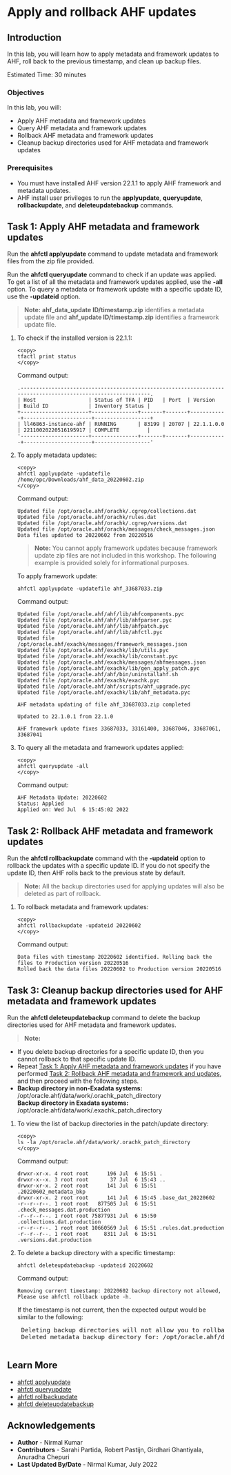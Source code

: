 # Apply and rollback AHF updates

## Introduction

In this lab, you will learn how to apply metadata and framework updates to AHF, roll back to the previous timestamp, and clean up backup files.

Estimated Time: 30 minutes

### Objectives

In this lab, you will:
* Apply AHF metadata and framework updates
* Query AHF metadata and framework updates
* Rollback AHF metadata and framework updates
* Cleanup backup directories used for AHF metadata and framework updates

### Prerequisites

* You must have installed AHF version 22.1.1 to apply AHF framework and metadata updates.
* AHF install user privileges to run the **applyupdate**, **queryupdate**, **rollbackupdate**, and **deleteupdatebackup** commands.

## Task 1: Apply AHF metadata and framework updates

Run the **ahfctl applyupdate** command to update metadata and framework files from the zip file provided.

Run the **ahfctl queryupdate** command to check if an update was applied. To get a list of all the metadata and framework updates applied, use the **-all** option. To query a metadata or framework update with a specific update ID, use the **-updateid** option.

>**Note:** **ahf\_data\_update ID/timestamp.zip** identifies a metadata update file and **ahf_update ID/timestamp.zip** identifies a framework update file.

1. To check if the installed version is 22.1.1:

    ```
    <copy>
    tfactl print status
    </copy>
    ```
    Command output:

    ```
    .-------------------------------------------------------------------------------------------------------------.
    | Host                 | Status of TFA | PID   | Port  | Version    | Build ID             | Inventory Status |
    +----------------------+---------------+-------+-------+------------+----------------------+------------------+
    | ll46863-instance-ahf | RUNNING       | 83199 | 20707 | 22.1.1.0.0 | 22110020220516195917 | COMPLETE         |
    '----------------------+---------------+-------+-------+------------+----------------------+------------------'
    ```
2. To apply metadata updates:

    ```
    <copy>
    ahfctl applyupdate -updatefile /home/opc/Downloads/ahf_data_20220602.zip
    </copy>
    ```
    Command output:

    ```
    Updated file /opt/oracle.ahf/orachk/.cgrep/collections.dat
    Updated file /opt/oracle.ahf/orachk/rules.dat
    Updated file /opt/oracle.ahf/orachk/.cgrep/versions.dat
    Updated file /opt/oracle.ahf/orachk/messages/check_messages.json
    Data files updated to 20220602 from 20220516
    ```
    >**Note:** You cannot apply framework updates because framework update zip files are not included in this workshop. The following example is provided solely for informational purposes.

    To apply framework update:

    ```
    ahfctl applyupdate -updatefile ahf_33687033.zip
    ```
    Command output:
    ```
    Updated file /opt/oracle.ahf/ahf/lib/ahfcomponents.pyc
    Updated file /opt/oracle.ahf/ahf/lib/ahfparser.pyc
    Updated file /opt/oracle.ahf/ahf/lib/ahfpatch.pyc
    Updated file /opt/oracle.ahf/ahf/lib/ahfctl.pyc
    Updated file /opt/oracle.ahf/exachk/messages/framework_messages.json
    Updated file /opt/oracle.ahf/exachk/lib/utils.pyc
    Updated file /opt/oracle.ahf/exachk/lib/constant.pyc
    Updated file /opt/oracle.ahf/exachk/messages/ahfmessages.json
    Updated file /opt/oracle.ahf/exachk/lib/gen_apply_patch.pyc
    Updated file /opt/oracle.ahf/ahf/bin/uninstallahf.sh
    Updated file /opt/oracle.ahf/exachk/exachk.pyc
    Updated file /opt/oracle.ahf/ahf/scripts/ahf_upgrade.pyc
    Updated file /opt/oracle.ahf/exachk/lib/ahf_metadata.pyc

    AHF metadata updating of file ahf_33687033.zip completed

    Updated to 22.1.0.1 from 22.1.0

    AHF framework update fixes 33687033, 33161400, 33687046, 33687061, 33687041
    ```

3. To query all the metadata and framework updates applied:

    ```
    <copy>
    ahfctl queryupdate -all
    </copy>
    ```
    Command output:
    ```
    AHF Metadata Update: 20220602
    Status: Applied
    Applied on: Wed Jul  6 15:45:02 2022
    ```

## Task 2: Rollback AHF metadata and framework updates

Run the **ahfctl rollbackupdate** command with the **-updateid** option to rollback the updates with a specific update ID. If you do not specify the update ID, then AHF rolls back to the previous state by default.

>**Note:** All the backup directories used for applying updates will also be deleted as part of rollback.

1. To rollback metadata and framework updates:

    ```
    <copy>
    ahfctl rollbackupdate -updateid 20220602
    </copy>
    ```
    Command output:
    ```
    Data files with timestamp 20220602 identified. Rolling back the files to Production version 20220516
    Rolled back the data files 20220602 to Production version 20220516
    ```

## Task 3: Cleanup backup directories used for AHF metadata and framework updates

Run the **ahfctl deleteupdatebackup** command to delete the backup directories used for AHF metadata and framework updates.

>**Note:**
- If you delete backup directories for a specific update ID, then you cannot rollback to that specific update ID.
- Repeat [Task 1: Apply AHF metadata and framework updates](#Task1:ApplyAHFmetadataandframeworkupdates) if you have performed [Task 2: Rollback AHF metadata and framework and updates](#Task2:RollbackAHFmetadataandframeworkandupdates), and then proceed with the following steps.
- **Backup directory in non-Exadata systems:** /opt/oracle.ahf/data/work/.orachk\_patch\_directory</br>
**Backup directory in Exadata systems:** /opt/oracle.ahf/data/work/.exachk\_patch\_directory

1. To view the list of backup directories in the patch/update directory:

    ```
    <copy>
    ls -la /opt/oracle.ahf/data/work/.orachk_patch_directory
    </copy>
    ```
    Command output:

    ```
    drwxr-xr-x. 4 root root      196 Jul  6 15:51 .
    drwxr-x--x. 3 root root       37 Jul  6 15:43 ..
    drwxr-xr-x. 2 root root      141 Jul  6 15:51 .20220602_metadata_bkp
    drwxr-xr-x. 2 root root      141 Jul  6 15:45 .base_dat_20220602
    -r--r--r--. 1 root root   877505 Jul  6 15:51 .check_messages.dat.production
    -r--r--r--. 1 root root 75877931 Jul  6 15:50 .collections.dat.production
    -r--r--r--. 1 root root 10660569 Jul  6 15:51 .rules.dat.production
    -r--r--r--. 1 root root     8311 Jul  6 15:51 .versions.dat.production

    ```

2. To delete a backup directory with a specific timestamp:

    ```
    ahfctl deleteupdatebackup -updateid 20220602
    
    ```
    Command output:

    ```
    Removing current timestamp: 20220602 backup directory not allowed, Please use ahfctl rollback update -h.
    ```

    If the timestamp is not current, then the expected output would be similar to the following:

    <pre>
    Deleting backup directories will not allow you to rollback metadata to 20220602 in the future. Do you want to continue? [y/n][y]: <font color=#f80000><i><b>Y</i></b></font>
    Deleted metadata backup directory for: /opt/oracle.ahf/data/work/.orachk_patch_directory/.20220602_metadata_bkp
    </pre>

## Learn More

* [ahfctl applyupdate](https://docs.oracle.com/en/engineered-systems/health-diagnostics/autonomous-health-framework/ahfug/ahfctl-applyupdate.html#GUID-1C582851-0138-419D-8CBC-D9F83B97A6AC)
* [ahfctl queryupdate](https://docs.oracle.com/en/engineered-systems/health-diagnostics/autonomous-health-framework/ahfug/ahfctl-queryupdate.html#GUID-C02F4087-184F-4EF7-B94F-8987F9E192B2)
* [ahfctl rollbackupdate](https://docs.oracle.com/en/engineered-systems/health-diagnostics/autonomous-health-framework/ahfug/ahfctl-rollbackupdate.html#GUID-63CC64FF-3D4D-425B-9484-6237D3AC3FD0)
* [ahfctl deleteupdatebackup](https://docs.oracle.com/en/engineered-systems/health-diagnostics/autonomous-health-framework/ahfug/ahfctl-deletebackup.html#GUID-154BA5AA-40EF-45BF-8154-B4000718A35D)

## Acknowledgements
* **Author** - Nirmal Kumar
* **Contributors** -  Sarahi Partida, Robert Pastijn, Girdhari Ghantiyala, Anuradha Chepuri
* **Last Updated By/Date** - Nirmal Kumar, July 2022
